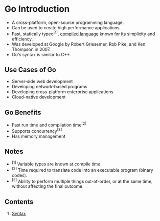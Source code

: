 # Go Introduction
- A cross-platform, open-source programming language.
- Can be used to create high performance applications.
- Fast, statically typed<sup>[1]</sup>, [compiled language](../compiled-vs-interpreted-languages.md) known for its simplicity and efficiency.
- Was developed at Google by Robert Griesemer, Rob Pike, and Ken Thompson in 2007.
- Go's syntax is similar to C++.

## Use Cases of Go
- Server-side web development
- Developing network-based programs
- Developing cross-platform enterprise applications
- Cloud-native development

## Go Benefits
- Fast run time and compilation time<sup>[2]</sup>
- Supports concurrency<sup>[3]</sup>
- Has memory management

## Notes
- <sup>[1]</sup> Variable types are known at compile time.
- <sup>[2]</sup> Time required to translate code into an executable program (binary codes).
- <sup>[3]</sup> Ability to perform multiple things out-of-order, or at the same time, without affecting the final outcome.

## Contents
1. [Syntax](02-syntax.md)